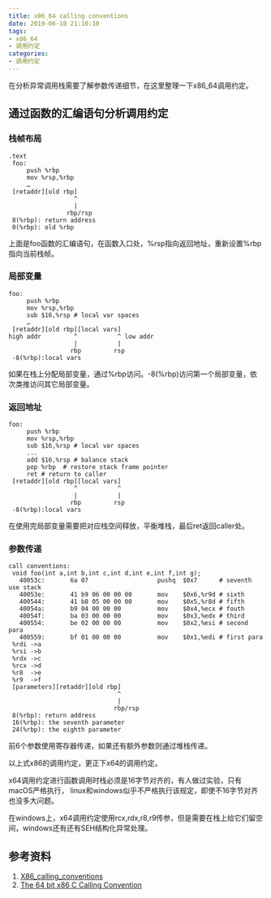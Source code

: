 ```yaml
---
title: x86_64 calling conventions
date: 2019-06-10 21:10:10
tags:
- x86_64
- 调用约定
categories:
- 调用约定
---
```


在分析异常调用栈需要了解参数传递细节，在这里整理一下x86_64调用约定。

## 通过函数的汇编语句分析调用约定

### 栈帧布局
```
.text
 foo:
     push %rbp
     mov %rsp,%rbp
     …
 [retaddr][old rbp]
                  ^
                  |
                rbp/rsp
 8(%rbp): return address
 0(%rbp): old %rbp
```

上面是foo函数的汇编语句，在函数入口处，%rsp指向返回地址，重新设置%rbp指向当前栈帧。

### 局部变量
```
foo:
     push %rbp
     mov %rsp,%rbp
     sub $16,%rsp # local var spaces
     …
 [retaddr][old rbp][local vars]
high addr         ^           ^ low addr
                  |           |
                 rbp         rsp
 -8(%rbp):local vars
```

如果在栈上分配局部变量，通过%rbp访问。-8(%rbp)访问第一个局部变量，依次类推访问其它局部变量。

### 返回地址
```
foo:
     push %rbp
     mov %rsp,%rbp
     sub $16,%rsp # local var spaces
     ...
     add $16,%rsp # balance stack
     pop %rbp  # restore stack frame pointer
     ret # return to caller
 [retaddr][old rbp][local vars]
                  ^           ^
                  |           |
                 rbp         rsp
 -8(%rbp):local vars
```

在使用完局部变量需要把对应栈空间释放，平衡堆栈，最后ret返回caller处。

### 参数传递

```
call conventions:
 void foo(int a,int b,int c,int d,int e,int f,int g);
   40053c:       6a 07                   pushq  $0x7      # seventh use stack
   40053e:       41 b9 06 00 00 00       mov    $0x6,%r9d # sixth
   400544:       41 b8 05 00 00 00       mov    $0x5,%r8d # fifth
   40054a:       b9 04 00 00 00          mov    $0x4,%ecx # fouth
   40054f:       ba 03 00 00 00          mov    $0x3,%edx # third
   400554:       be 02 00 00 00          mov    $0x2,%esi # second para
   400559:       bf 01 00 00 00          mov    $0x1,%edi # first para
 %rdi ->a
 %rsi ->b
 %rdx ->c
 %rcx ->d
 %r8  ->e
 %r9  ->f
 [parameters][retaddr][old rbp]
                              ^
                              |
                             rbp/rsp    
 8(%rbp): return address
 16(%rbp): the seventh parameter
 24(%rbp): the eighth parameter
```

前6个参数使用寄存器传递，如果还有额外参数则通过堆栈传递。

以上式x86的调用约定，更正下x64的调用约定。

x64调用约定进行函数调用时栈必须是16字节对齐的，有人做过实验，只有macOS严格执行，
linux和windows似乎不严格执行该规定，即使不16字节对齐也没多大问题。

在windows上，x64调用约定使用rcx,rdx,r8,r9传参，但是需要在栈上给它们留空间，windows还有还有SEH结构化异常处理。

## 参考资料

1. [X86_calling_conventions](https://en.wikipedia.org/wiki/X86_calling_conventions)
2. [The 64 bit x86 C Calling Convention](https://aaronbloomfield.github.io/pdr/book/x86-64bit-ccc-chapter.pdf)

